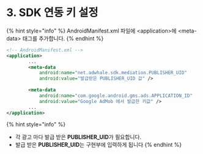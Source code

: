 # 3. SDK 연동 키 설정

{% hint style="info" %}
AndroidManifest.xml 파일에 \<application>에  \<meta-data> 태그를 추가합니다.
{% endhint %}

```xml
<!-- AndroidManifest.xml -->
<application>
        ...
        <meta-data
            android:name="net.adwhale.sdk.mediation.PUBLISHER_UID"
            android:value="발급받은 PUBLISHER_UID 값" />
            
        <meta-data
            android:name="com.google.android.gms.ads.APPLICATION_ID"
            android:value="Google AdMob 에서 발급한 키값" />            
        ...
</application>
```

{% hint style="info" %}
* 각 광고 마다 발급 받은 **PUBLISHER\_UID**가 필요합니다.
* 발급 받은 **PUBLISHER\_UID**는 구현부에 입력하게 됩니다
{% endhint %}

